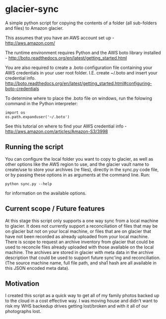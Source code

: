 glacier-sync
============
A simple python script for copying the contents of a folder (all sub-folders and files) to Amazon glacier.

This assumes that you have an AWS account set up - http://aws.amazon.com/

The runtime environment requires Python and the AWS boto library installed - http://boto.readthedocs.org/en/latest/getting_started.html

You are also required to create a .boto configuration file containing your AWS credentials in your user root folder. 
I.E. create ~/.boto and insert your credential info.  
http://boto.readthedocs.org/en/latest/getting_started.html#configuring-boto-credentials

To determine where to place the .boto file on windows, run the folowing command in the Python interpreter:

	import os  
	os.path.expanduser('~/.boto')  
	
See this tutorial on where to find your AWS credential info - http://aws.amazon.com/articles/Amazon-S3/3998


Running the script
------------------

You can configure the local folder you want to copy to glacier, as well as other options like the AWS region to use, and the glacier vault name to create/use to store your archives (re files), directly in the sync.py code file, or by passing these options in as arguments at the command line.
Run:  

	python sync.py --help

for information on the available options.


Current scope / Future features
-------------------------------

At this stage this script only supports a one way sync from a local machine to glacier. It does not currently support a reconciliation of files that may be on glacier but not on your local machine, or files that are on glacier that have not been recorded as already uploaded from your local machine.  
There is scope to request an archive inventory from glacier that could be used to reconcile files already uploaded with those available on the local machine.
The archives are stored in glacier with meta data in the archive description that could be used to support future sync'ing and reconciliation. (The source machine name, full file path, and sha1 hash are all available in this JSON encoded meta data).

Motivation
----------
I created this script as a quick way to get all of my family photos backed up to the cloud in a cost effective way. 
I was moving house and didn't want to risk my WHS backedup drives getting lost/broken and with it all of our photographs lost.
